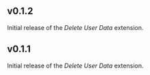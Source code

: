 ## v0.1.2

Initial release of the _Delete User Data_ extension.
## v0.1.1

Initial release of the _Delete User Data_ extension.